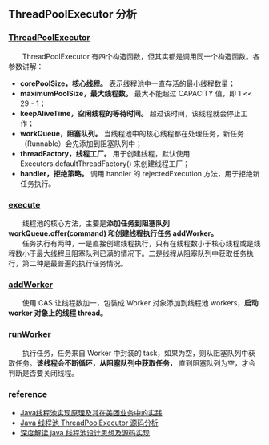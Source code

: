 ## ThreadPoolExecutor 分析

### [ThreadPoolExecutor](https://github.com/martin-1992/Java-Lock-Notes/blob/master/Java%20%E7%BA%BF%E7%A8%8B%E6%B1%A0%E6%BA%90%E7%A0%81%E5%88%86%E6%9E%90/ThreadPoolExecutor.md)
　　ThreadPoolExecutor 有四个构造函数，但其实都是调用同一个构造函数。各参数讲解：

- **corePoolSize，核心线程。** 表示线程池中一直存活的最小线程数量；
- **maximumPoolSize，最大线程数。** 最大不能超过 CAPACITY 值，即 1 << 29 - 1；
- **keepAliveTime，空闲线程的等待时间。** 超过该时间，该线程就会停止工作；
- **workQueue，阻塞队列。** 当线程池中的核心线程都在处理任务，新任务（Runnable）会先添加到阻塞队列中；
- **threadFactory，线程工厂。** 用于创建线程，默认使用 Executors.defaultThreadFactory() 来创建线程工厂；
- **handler，拒绝策略。** 调用 handler 的 rejectedExecution 方法，用于拒绝新任务执行。

### [execute](https://github.com/martin-1992/Java-Lock-Notes/blob/master/Java%20%E7%BA%BF%E7%A8%8B%E6%B1%A0%E6%BA%90%E7%A0%81%E5%88%86%E6%9E%90/execute.md)
　　线程池的核心方法，主要是**添加任务到阻塞队列 workQueue.offer(command) 和创建线程执行任务 addWorker。** <br />
　　任务执行有两种，一是直接创建线程执行，只有在线程数小于核心线程或是线程数小于最大线程且阻塞队列已满的情况下。二是线程从阻塞队列中获取任务执行，第二种是最普遍的执行任务情况。

### [addWorker](https://github.com/martin-1992/Java-Lock-Notes/blob/master/Java%20%E7%BA%BF%E7%A8%8B%E6%B1%A0%E6%BA%90%E7%A0%81%E5%88%86%E6%9E%90/addWorker.md)
　　使用 CAS 让线程数加一，包装成 Worker 对象添加到线程池 workers，**启动 worker 对象上的线程 thread。**

### [runWorker](https://github.com/martin-1992/Java-Lock-Notes/blob/master/Java%20%E7%BA%BF%E7%A8%8B%E6%B1%A0%E6%BA%90%E7%A0%81%E5%88%86%E6%9E%90/runWorker.md)
　　执行任务，任务来自 Worker 中封装的 task，如果为空，则从阻塞队列中获取任务。**该线程会不断循环，从阻塞队列中获取任务，** 直到阻塞队列为空，才会判断是否要关闭线程。

### reference

- [Java线程池实现原理及其在美团业务中的实践](https://mp.weixin.qq.com/s/baYuX8aCwQ9PP6k7TDl2Ww)
- [Java 线程池 ThreadPoolExecutor 源码分析](https://blog.csdn.net/cleverGump/article/details/50688008)
- [深度解读 java 线程池设计思想及源码实现](https://juejin.im/entry/59b232ee6fb9a0248d25139a)
